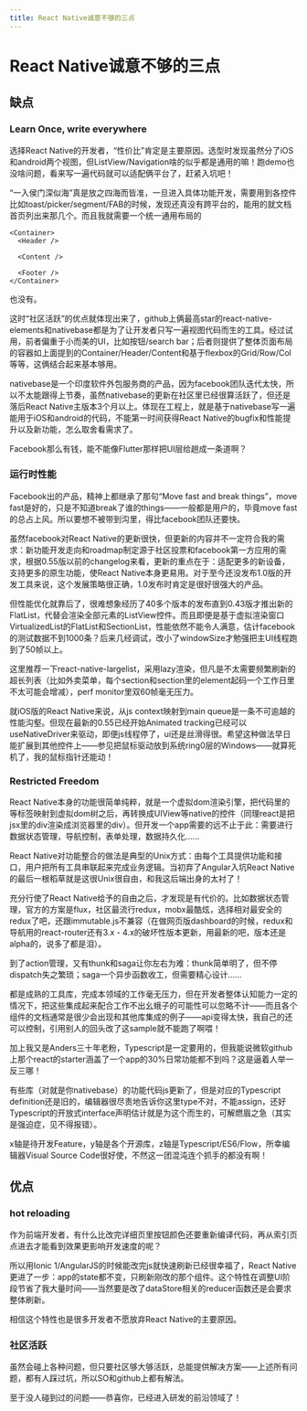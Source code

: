```yaml
---
title: React Native诚意不够的三点
---
```

# React Native诚意不够的三点

## 缺点

### Learn Once, write everywhere

选择React Native的开发者，“性价比”肯定是主要原因。选型时发现虽然分了iOS和android两个视图，但ListView/Navigation啥的似乎都是通用的嘛！跑demo也没啥问题，看来写一遍代码就可以适配俩平台了，赶紧入坑吧！

“一入侯门深似海”真是放之四海而皆准，一旦进入具体功能开发，需要用到各控件比如toast/picker/segment/FAB的时候，发现还真没有跨平台的，能用的就文档首页列出来那几个。而且我就需要一个统一通用布局的

```
<Container>
  <Header />

  <Content />
  
  <Footer />
</Container>

```
也没有。

这时“社区活跃”的优点就体现出来了，github上俩最高star的react-native-elements和nativebase都是为了让开发者只写一遍视图代码而生的工具。经过试用，前者偏重于小而美的UI，比如按钮/search bar；后者则提供了整体页面布局的容器如上面提到的Container/Header/Content和基于flexbox的Grid/Row/Col等等，这俩结合起来基本够用。

nativebase是一个印度软件外包服务商的产品，因为facebook团队迭代太快，所以不太能跟得上节奏，虽然nativebase的更新在社区里已经很算活跃了，但还是落后React Native主版本3个月以上。体现在工程上，就是基于nativebase写一遍能用于iOS和android的代码，不能第一时间获得React Native的bugfix和性能提升以及新功能，怎么取舍看需求了。

Facebook那么有钱，能不能像Flutter那样把UI层给趟成一条道啊？

### 运行时性能

Facebook出的产品，精神上都继承了那句“Move fast and break things”，move fast是好的，只是不知道break了谁的things——一般都是用户的，毕竟move fast的总占上风。所以要想不被带到沟里，得比facebook团队还要快。

虽然facebook对React Native的更新很快，但更新的内容并不一定符合我的需求：新功能开发走向和roadmap制定源于社区投票和facebook第一方应用的需求，根据0.55版以前的changelog来看，更新的重点在于：适配更多的新设备，支持更多的原生功能，使React Native本身更易用。对于至今还没发布1.0版的开发工具来说，这个发展策略很正确，1.0发布时肯定是很好很强大的产品。

但性能优化就靠后了，很难想象经历了40多个版本的发布直到0.43版才推出新的FlatList，代替会渲染全部元素的ListView控件。而且即便是基于虚拟渲染窗口VirtualizedList的FlatList和SectionList，性能依然不能令人满意，估计facebook的测试数据不到1000条？后来几经调试，改小了windowSize才勉强把主UI线程跑到了50帧以上。

这里推荐一下react-native-largelist，采用lazy渲染，但凡是不太需要频繁刷新的超长列表（比如外卖菜单，每个section和section里的element起码一个工作日里不太可能会增减），perf monitor里双60帧毫无压力。

就iOS版的React Native来说，从js context映射到main queue是一条不可逾越的性能沟壑。但现在最新的0.55已经开始Animated tracking已经可以useNativeDriver来驱动，即便js线程停了，ui还是丝滑得很。希望这种做法早日能扩展到其他控件上——参见把鼠标驱动放到系统ring0层的Windows——就算死机了，我的鼠标指针还能动！

### Restricted Freedom

React Native本身的功能很简单纯粹，就是一个虚拟dom渲染引擎，把代码里的<View>等标签映射到虚拟dom树之后，再转换成UIView等native的控件（同理react是把jsx里的div渲染成浏览器里的div）。但开发一个app需要的远不止于此：需要进行数据状态管理，导航控制，表单处理，数据持久化......

React Native对功能整合的做法是典型的Unix方式：由每个工具提供功能和接口，用户把所有工具串联起来完成业务逻辑。当初弃了Angular入坑React Native的最后一根稻草就是这很Unix很自由，和我这后端出身的太衬了！

充分行使了React Native给予的自由之后，才发现是有代价的。比如数据状态管理，官方的方案是flux，社区最流行redux，mobx最酷炫，选择相对最安全的redux了吧，还跟immutable.js不兼容（在做网页版dashboard的时候，redux和导航用的react-router还有3.x - 4.x的破坏性版本更新，用最新的吧，版本还是alpha的，说多了都是泪）。

到了action管理，又有thunk和saga让你左右为难：thunk简单明了，但不停dispatch失之繁琐；saga一个异步函数收工，但需要精心设计......

都是成熟的工具库，完成本领域的工作毫无压力，但在开发者整体认知能力一定的情况下，把这些集成起来配合工作不出幺蛾子的可能性可以忽略不计——而且各个组件的文档通常是很少会出现和其他库集成的例子——api变得太快，我自己的还可以控制，引用别人的回头改了这sample就不能跑了啊喂！

加上我又是Anders三十年老粉，Typescript是一定要用的，但我能说微软github上那个react的starter涵盖了一个app的30%日常功能都不到吗？这是逼着人举一反三哪！

有些库（对就是你nativebase）的功能代码js更新了，但是对应的Typescript definition还是旧的，编辑器很尽责地告诉你这里type不对，不能assign，还好Typescript的开放式interface声明估计就是为这个而生的，可解燃眉之急（其实是强迫症，见不得报错）。

x轴是待开发Feature，y轴是各个开源库，z轴是Typescript/ES6/Flow，所幸编辑器Visual Source Code很好使，不然这一团混沌连个抓手的都没有啊！

## 优点

### hot reloading

作为前端开发者，有什么比改完详细页里按钮颜色还要重新编译代码，再从索引页点进去才能看到效果更影响开发速度的呢？

所以用Ionic 1/AngularJS的时候能改完js就快速刷新已经很幸福了，React Native更进了一步：app的state都不变，只刷新刚改的那个组件。这个特性在调整UI阶段节省了我大量时间——当然要是改了dataStore相关的reducer函数还是会要求整体刷新。

相信这个特性也是很多开发者不愿放弃React Native的主要原因。

### 社区活跃

虽然会碰上各种问题，但只要社区够大够活跃，总能提供解决方案——上述所有问题，都有人踩过坑，所以SO和github上都有解法。

至于没人碰到过的问题——恭喜你，已经进入研发的前沿领域了！
